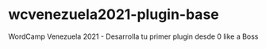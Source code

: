 # wcvenezuela2021-plugin-base
WordCamp Venezuela 2021 - Desarrolla tu primer plugin desde 0 like a Boss
